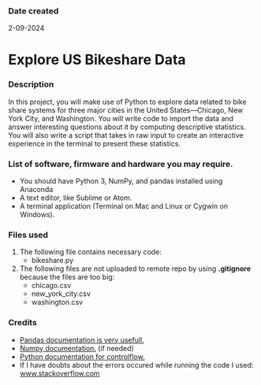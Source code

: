 ### Date created

2-09-2024

# Explore US Bikeshare Data

### Description

In this project, you will make use of Python to explore data related to bike share systems for three major cities in the United States—Chicago, New York City, and Washington. You will write code to import the data and answer interesting questions about it by computing descriptive statistics. You will also write a script that takes in raw input to create an interactive experience in the terminal to present these statistics.

### List of software, firmware and hardware you may require.

- You should have Python 3, NumPy, and pandas installed using Anaconda
- A text editor, like Sublime or Atom.
- A terminal application (Terminal on Mac and Linux or Cygwin on Windows).

### Files used

1. The following file contains necessary code:
   - bikeshare.py
2. The following files are not uploaded to remote repo by using **.gitignore** because the files are too big:
   - chicago.csv
   - new_york_city.csv
   - washington.csv

### Credits

- [Pandas documentation is very usefull.](https://pandas.pydata.org/docs/)
- [Numpy documentation.](https://numpy.org/doc/) (if needed)
- [Python documentation for controlflow.](https://docs.python.org/3/tutorial/controlflow.html)
- If I have doubts about the errors occured while running the code I used: www.stackoverflow.com
